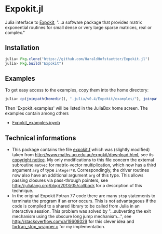 # Expokit.jl
Julia interface to [Expokit](http://www.maths.uq.edu.au/expokit/),
"...a software package that provides matrix exponential routines for small dense or very large sparse matrices, real or complex."

## Installation
```julia
julia> Pkg.clone("https://github.com/HaraldHofstaetter/Expokit.jl")
julia> Pkg.build("Expokit")
```

## Examples
To get easy access to the examples, copy them into the home directory:
```julia
julia> cp(joinpath(homedir(), ".julia/v0.4/Expokit/examples/"), joinpath(homedir(), "Expokit_examples"), remove_destination=true)
```
Then 'Expokit_examples' will be listed in the JuliaBox home screen. The examples contain among others
+ [Expokit_examples.ipynb](https://github.com/HaraldHofstaetter/Expokit.jl/blob/master/examples/Expokit_examples.ipynb)

## Technical informations
+ This package contains the file [expokit.f](https://github.com/HaraldHofstaetter/Expokit.jl/blob/master/deps/src/expokit.f) 
  which was (slightly modified) taken from http://www.maths.uq.edu.au/expokit/download.html, see its 
  [copyright notice](https://github.com/HaraldHofstaetter/Expokit.jl/blob/master/deps/src/copyright). 
  My only modifications to this file concern the external subroutine `matvec` for matrix-vector multiplication, which now has 
  a third argument `arg` of type `integer*8`. Correspondingly, the driver routines now also have an additional argument `arg` 
  of this type. This allows passing closures via pass-through pointers, see  http://julialang.org/blog/2013/05/callback for a     description of this technique.
+ In the original Expokit Fotran 77 code there are many `stop` statements to terminate
  the program if an error occurs. This is not advantageous if the code is compiled to a shared library to be called
  from Julia in an interactive session. This problem was solved by "...subverting the exit
  mechanism using the obscure long jump mechanism...", see http://stackoverflow.com/a/19608029 for this clever idea and 
  [fortran_stop_wrapper.c](https://github.com/HaraldHofstaetter/Expokit.jl/blob/master/deps/src/fortran_stop_wrapper.c)
  for my implementation.

